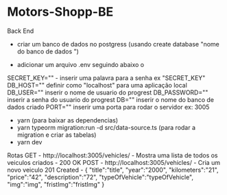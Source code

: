 # Motors-Shopp-BE
Back End

- criar um banco de dados no postgress (usando create database "nome do banco de dados ")

- adicionar um arquivo .env seguindo abaixo o
 
SECRET_KEY="" - inserir uma palavra para a senha ex "SECRET_KEY"
DB_HOST="" definir como "localhost" para uma aplicação local 
DB_USER="" inserir o nome de usuario do progrest
DB_PASSWORD="" inserir a senha do usuario do progrest
DB="" inserir o nome do banco de dados criado
PORT="" inserir uma porta para rodar o servidor ex: 3005

- yarn (para baixar as dependencias)
- yarn typeorm migration:run -d src/data-source.ts (para rodar a migration e criar as tabelas)
- yarn dev

Rotas
GET - http://localhost:3005/vehicles/  - Mostra uma lista de todos os veiculos criados - 200 OK
POST - http://localhost:3005/vehicles/  - Cria um novo veiculo 201 Created - 
{
	"title":"title",
	"year":"2000",
	"kilometers":"21",
	"price":"42",
	"description":"72",
	"typeOfVehicle":"typeOfVehicle",
	"img":"img",
	"fristImg":"fristImg"
}